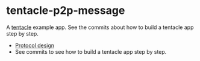 # tentacle-p2p-message

A [tentacle](https://github.com/nervosnetwork/tentacle) example app. See the commits about how to build a tentacle app step by step.

* [Protocol design](PROTOCOL.md)
* See commits to see how to build a tentacle app step by step.
